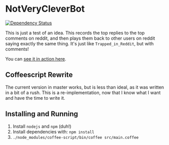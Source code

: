 NotVeryCleverBot
================

[![Dependency Status](https://gemnasium.com/PiPeep/NotVeryCleverBot.png)](https://gemnasium.com/PiPeep/NotVeryCleverBot)

This is just a test of an idea. This records the top replies to the top comments
on reddit, and then plays them back to other users on reddit saying exactly the
same thing. It's just like `Trapped_in_Reddit`, but with comments!

You can [see it in action here](http://www.reddit.com/user/NotVeryCleverBot/).

Coffeescript Rewrite
--------------------

The current version in master works, but is less than ideal, as it was written
in a bit of a rush. This is a re-implementation, now that I know what I want and
have the time to write it.

Installing and Running
----------------------

1.  Install `nodejs` and `npm` (duh!)
2.  Install dependencies with: `npm install`
3.  `./node_modules/coffee-script/bin/coffee src/main.coffee`
